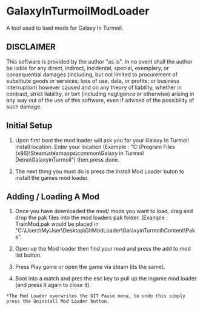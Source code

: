 # GalaxyInTurmoilModLoader
A tool used to load mods for Galaxy In Turmoil.

## DISCLAIMER
This software is provided by the author "as is". In no event shall the author be liable for any direct, indirect, incidental, special, exemplary, or consequential damages (including, but not limited to procurement of substitute goods or services; loss of use, data, or profits; or business interruption) however caused and on any theory of liability, whether in contract, strict liability, or tort (including negligence or otherwise) arising in any way out of the use of this software, even if advised of the possibility of such damage.

## Initial Setup
  1. Upon first boot the mod loader will ask you for your Galaxy In Turmoil install location. Enter your location (Example : "C:\Program Files (x86)\Steam\steamapps\common\Galaxy in Turmoil Demo\GalaxyinTurmoil") then press done.
  
  2. The next thing you must do is press the Install Mod Loader buton to install the games mod loader.
  
## Adding / Loading A Mod
  1. Once you have downloaded the mod/ mods you want to load, drag and drop the pak files into the mod loaders pak folder. (Example : TrainMod.pak would be placed in "C:\Users\MyUser\Desktop\GitModLoader\GalaxyinTurmoil\Content\Paks".

  2. Open up the Mod loader then find your mod and press the add to mod list button.
  
  3. Press Play game or open the game via steam (its the same).
  
  4. Boot into a match and pres the esc key to pull up the ingame mod loader (and press it again to close it).
  
    *The Mod Loader overwrites the GIT Pause menu, to undo this simply press the Uninstall Mod Loader button.
  

